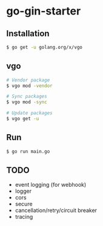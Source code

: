# go-gin-starter


## Installation

```bash
$ go get -u golang.org/x/vgo
```

## vgo

```bash
# Vendor package
$ vgo mod -vendor

# Sync packages
$ vgo mod -sync

# Update packages
$ vgo get -u
```

## Run

```bash
$ go run main.go
```

## TODO

- event logging (for webhook)
- logger
- cors
- secure
- cancellation/retry/circuit breaker
- tracing
